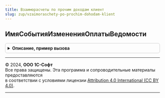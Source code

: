 ```yaml
---
title: Взаиморасчеты по прочим доходам клиент
slug: zup/vzaimoraschety-po-prochim-dohodam-klient
---
```



## ИмяСобытияИзмененияОплатыВедомости
<details style="margin: 1em 0; padding: 0.5em; border: 1px solid #ccc; border-radius: 6px;">

<summary style="font-weight: bold; cursor: pointer;">Описание, пример вызова</summary>

```bsl

// Возвращает имя события оповещения об изменении состояния оплаты ведомости на выплату прочих доходов.
// Уместно использовать в платежных документах в вызовах Оповестить:
// 	Оповестить(ВзаиморасчетыПоПрочимДоходамКлиент.ИмяСобытияИзмененияОплатыВедомости());
//
// Возвращаемое значение:
// 	Строка - имя события
//
Функция ИмяСобытияИзмененияОплатыВедомости() Экспорт
```

Пример вызова
```bsl
Результат = ВзаиморасчетыПоПрочимДоходамКлиент.ИмяСобытияИзмененияОплатыВедомости() 
```
</details>

---

© 2024, **ООО 1С-Софт**  
Все права защищены. Эта программа и сопроводительные материалы предоставляются  
в соответствии с условиями лицензии [Attribution 4.0 International (CC BY 4.0)](https://creativecommons.org/licenses/by/4.0/legalcode).

---
